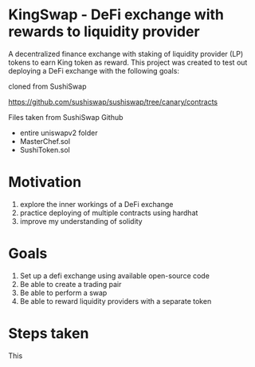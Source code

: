 # KingSwap - DeFi exchange with rewards to liquidity provider

A decentralized finance exchange with staking of liquidity provider (LP) tokens to earn King token as reward. This project was created to test out deploying a DeFi exchange with the following goals:

cloned from SushiSwap

https://github.com/sushiswap/sushiswap/tree/canary/contracts

Files taken from SushiSwap Github

- entire uniswapv2 folder
- MasterChef.sol
- SushiToken.sol

# Motivation

1. explore the inner workings of a DeFi exchange
2. practice deploying of multiple contracts using hardhat
3. improve my understanding of solidity

# Goals

1. Set up a defi exchange using available open-source code
2. Be able to create a trading pair
3. Be able to perform a swap
4. Be able to reward liquidity providers with a separate token

# Steps taken
This




